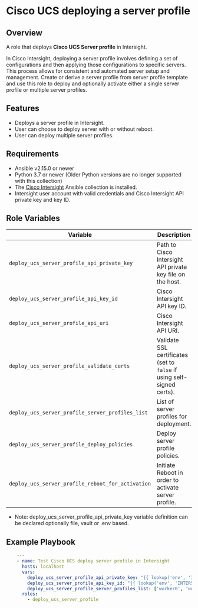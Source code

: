 # Cisco UCS deploying a server profile

## Overview

A role that deploys **Cisco UCS Server profile** in Intersight.

In Cisco Intersight, deploying a server profile involves defining a set of configurations and then applying those configurations to specific servers. 
This process allows for consistent and automated server setup and management. 
Create or derive a server profile from server profile template and use this role to deploy and optionally activate either a single server profile or multiple server profiles.

## Features

* Deploys a server profile in Intersight.
* User can choose to deploy server with or without reboot.
* User can deploy multiple server profiles.

## Requirements

* Ansible v2.15.0 or newer
* Python 3.7 or newer (Older Python versions are no longer supported with this collection)
* The [Cisco Intersight](https://docs.ansible.com/ansible/latest/collections/cisco/intersight/index.html) Ansible collection is installed.
* Intersight user account with valid credentials and Cisco Intersight API private key and key ID.

## Role Variables

| Variable                                          | Description                                                            | Default                         |
|---------------------------------------------------|------------------------------------------------------------------------|---------------------------------|
| `deploy_ucs_server_profile_api_private_key`       | Path to Cisco Intersight API private key file on the host.             |                                 |
| `deploy_ucs_server_profile_api_key_id`            | Cisco Intersight API key ID.                                           |                                 |
| `deploy_ucs_server_profile_api_uri`               | Cisco Intersight API URI.                                              | `https://intersight.com/api/v1` |
| `deploy_ucs_server_profile_validate_certs`        | Validate SSL certificates (set to `false` if using self-signed certs). | 'true'                          |
| `deploy_ucs_server_profile_server_profiles_list`  | List of server profiles for deployment.                                | **Required** (no default)       |
| `deploy_ucs_server_profile_deploy_policies`       | Deploy server profile policies.                                        | 'true'                          |
| `deploy_ucs_server_profile_reboot_for_activation` | Initiate Reboot in order to activate server profile.                   | 'true'                          |

* Note: deploy_ucs_server_profile_api_private_key variable definition can be declared optionally file, vault or .env based.

## Example Playbook
```yaml
    ---
    - name: Test Cisco UCS deploy server profile in Intersight
      hosts: localhost
      vars:
        deploy_ucs_server_profile_api_private_key: "{{ lookup('env', 'INTERSIGHT_API_PRIVATE_KEY') }}"
        deploy_ucs_server_profile_api_key_id: "{{ lookup('env', 'INTERSIGHT_API_KEY_ID') }}"
        deploy_ucs_server_profile_server_profiles_list: ['worker0', 'worker1', 'worker2', 'control0', 'control1', 'control2']
      roles:
        - deploy_ucs_server_profile
```